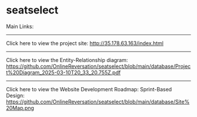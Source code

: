 # seatselect
Main Links:
***
Click here to view the project site: http://35.178.63.163/index.html
***
Click here to view the Entity-Relationship diagram: https://github.com/OnlineReversation/seatselect/blob/main/database/Project%20Diagram_2025-03-10T20_33_20.755Z.pdf
***
Click here to view the Website Development Roadmap: Sprint-Based Design: https://github.com/OnlineReversation/seatselect/blob/main/database/Site%20Map.png
